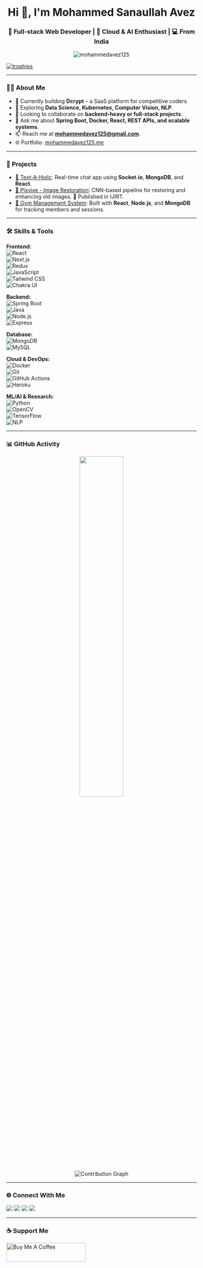 <h1 align="center">Hi 👋, I'm Mohammed Sanaullah Avez</h1>
<h3 align="center">🚀 Full-stack Web Developer | 🧠 Cloud & AI Enthusiast | 💻 From India</h3>

<p align="center">
  <img src="https://komarev.com/ghpvc/?username=mohammedavez125&label=Profile%20views&color=0e75b6&style=flat" alt="mohammedavez125" />
</p>

<a href="https://github.com/ryo-ma/github-profile-trophy">
  <img src="https://github-profile-trophy.vercel.app/?username=mohammedavez125&theme=onedark&column=4&margin-w=10&margin-h=10" alt="trophies" />
</a>

---

### 🧑‍💻 About Me

- 🔭 Currently building **Dcrypt** – a SaaS platform for competitive coders.
- 🌱 Exploring **Data Science, Kubernetes, Computer Vision, NLP**.
- 👯 Looking to collaborate on **backend-heavy or full-stack projects**.
- 💬 Ask me about **Spring Boot, Docker, React, REST APIs, and scalable systems**.
- 📫 Reach me at **mohammedavez125@gmail.com**.
- 🌐 Portfolio: [mohammedavez125.me](https://www.mohammedavez125.me/)

---

### 🚀 Projects

- [🔗 Text-A-Holic](https://github.com/mohammedavez125/TextaHolic): Real-time chat app using **Socket.io**, **MongoDB**, and **React**.
- [🔗 Pixvive - Image Restoration](https://github.com/mohammedavez125/Image-Restoration): CNN-based pipeline for restoring and enhancing old images. 📃 Published in IJIRT.
- [🔗 Gym Management System](https://github.com/mohammedavez125/gym-management): Built with **React**, **Node.js**, and **MongoDB** for tracking members and sessions.

---

### 🛠️ Skills & Tools

**Frontend:**  
![React](https://img.shields.io/badge/React-61DAFB?logo=react&logoColor=white)  
![Next.js](https://img.shields.io/badge/Next.js-000000?logo=nextdotjs)  
![Redux](https://img.shields.io/badge/Redux-764ABC?logo=redux&logoColor=white)  
![JavaScript](https://img.shields.io/badge/JavaScript-F7DF1E?logo=javascript&logoColor=black)  
![Tailwind CSS](https://img.shields.io/badge/TailwindCSS-38B2AC?logo=tailwindcss&logoColor=white)  
![Chakra UI](https://img.shields.io/badge/Chakra%20UI-319795?logo=chakraui&logoColor=white)

**Backend:**  
![Spring Boot](https://img.shields.io/badge/Spring_Boot-6DB33F?logo=springboot&logoColor=white)  
![Java](https://img.shields.io/badge/Java-007396?logo=java&logoColor=white)  
![Node.js](https://img.shields.io/badge/Node.js-339933?logo=nodedotjs&logoColor=white)  
![Express](https://img.shields.io/badge/Express.js-000000?logo=express&logoColor=white)

**Database:**  
![MongoDB](https://img.shields.io/badge/MongoDB-47A248?logo=mongodb&logoColor=white)  
![MySQL](https://img.shields.io/badge/MySQL-4479A1?logo=mysql&logoColor=white)

**Cloud & DevOps:**  
![Docker](https://img.shields.io/badge/Docker-2496ED?logo=docker&logoColor=white)  
![Git](https://img.shields.io/badge/Git-F05032?logo=git&logoColor=white)  
![GitHub Actions](https://img.shields.io/badge/GitHub_Actions-2088FF?logo=githubactions&logoColor=white)  
![Heroku](https://img.shields.io/badge/Heroku-430098?logo=heroku&logoColor=white)

**ML/AI & Research:**  
![Python](https://img.shields.io/badge/Python-3776AB?logo=python&logoColor=white)  
![OpenCV](https://img.shields.io/badge/OpenCV-5C3EE8?logo=opencv&logoColor=white)  
![TensorFlow](https://img.shields.io/badge/TensorFlow-FF6F00?logo=tensorflow&logoColor=white)  
![NLP](https://img.shields.io/badge/NLP-%23FFB6C1?style=flat)

---


### 📊 GitHub Activity

<p align="center">
  <img src="https://github-readme-stats.vercel.app/api/top-langs/?username=mohammedavez125&layout=compact&theme=radical" width="48%" />
</p>
<p align="center">
  <img src="https://github-contribution-graph.ezra.sh/api?username=mohammedavez125&bg_color=1a1b27&color=7fff00&line=ffffff&point=ffb300" alt="Contribution Graph" />
</p>

---

### 🌐 Connect With Me

<p align="left">
  <a href="https://dev.to/mohammedavez125" target="_blank"><img src="https://img.shields.io/badge/DEV-0A0A0A?logo=devdotto&logoColor=white" /></a>
  <a href="https://twitter.com/mohammedavez125" target="_blank"><img src="https://img.shields.io/badge/Twitter-1DA1F2?logo=twitter&logoColor=white" /></a>
  <a href="https://linkedin.com/in/mohammed-sanaullah-avez/" target="_blank"><img src="https://img.shields.io/badge/LinkedIn-0A66C2?logo=linkedin&logoColor=white" /></a>
  <a href="https://leetcode.com/mohammedavez/" target="_blank"><img src="https://img.shields.io/badge/LeetCode-FFA116?logo=leetcode&logoColor=black" /></a>
</p>

---

### ☕ Support Me

<p><a href="https://www.buymeacoffee.com/MohammedAvez"><img src="https://cdn.buymeacoffee.com/buttons/v2/default-yellow.png" height="50" width="210" alt="Buy Me A Coffee" /></a></p>

